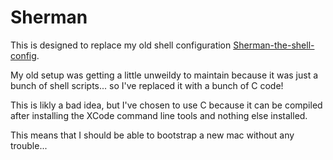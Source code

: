 # Sherman

This is designed to replace my old shell configuration
[Sherman-the-shell-config](https://github.com/calebowens/Sherman-the-shell-config).

My old setup was getting a little unweildy to maintain because it was just a
bunch of shell scripts... so I've replaced it with a bunch of C code!

This is likly a bad idea, but I've chosen to use C because it can be compiled
after installing the XCode command line tools and nothing else installed.

This means that I should be able to bootstrap a new mac without any trouble...
